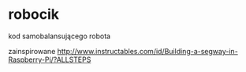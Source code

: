 # robocik
kod samobalansującego robota

zainspirowane
http://www.instructables.com/id/Building-a-segway-in-Raspberry-Pi/?ALLSTEPS
